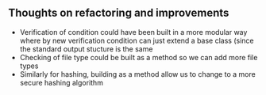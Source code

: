 ## Thoughts on refactoring and improvements
- Verification of condition could have been built in a more modular way where by new verification condition can just extend a base class (since the standard output stucture is the same
- Checking of file type could be built as a method so we can add more file types
- Similarly for hashing, building as a method allow us to change to a more secure hashing algorithm 
